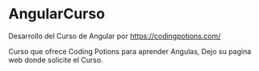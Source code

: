 # AngularCurso
Desarrollo del Curso de Angular por https://codingpotions.com/

Curso que ofrece Coding Potions para aprender Angulas, Dejo su pagina web donde solicite el Curso.
